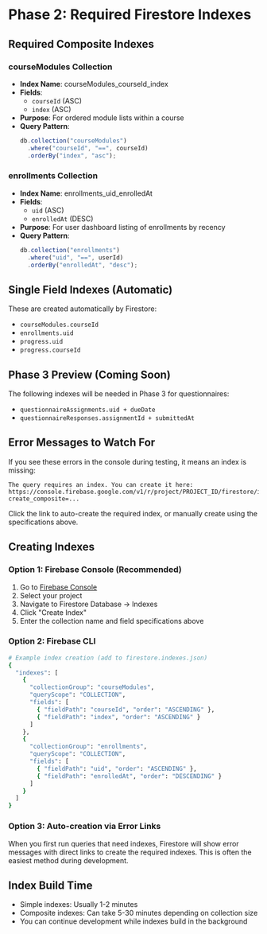 # Phase 2: Required Firestore Indexes

## Required Composite Indexes

### courseModules Collection

- **Index Name**: courseModules_courseId_index
- **Fields**:
  - `courseId` (ASC)
  - `index` (ASC)
- **Purpose**: For ordered module lists within a course
- **Query Pattern**:
  ```javascript
  db.collection("courseModules")
    .where("courseId", "==", courseId)
    .orderBy("index", "asc");
  ```

### enrollments Collection

- **Index Name**: enrollments_uid_enrolledAt
- **Fields**:
  - `uid` (ASC)
  - `enrolledAt` (DESC)
- **Purpose**: For user dashboard listing of enrollments by recency
- **Query Pattern**:
  ```javascript
  db.collection("enrollments")
    .where("uid", "==", userId)
    .orderBy("enrolledAt", "desc");
  ```

## Single Field Indexes (Automatic)

These are created automatically by Firestore:

- `courseModules.courseId`
- `enrollments.uid`
- `progress.uid`
- `progress.courseId`

## Phase 3 Preview (Coming Soon)

The following indexes will be needed in Phase 3 for questionnaires:

- `questionnaireAssignments.uid + dueDate`
- `questionnaireResponses.assignmentId + submittedAt`

## Error Messages to Watch For

If you see these errors in the console during testing, it means an index is missing:

```
The query requires an index. You can create it here: https://console.firebase.google.com/v1/r/project/PROJECT_ID/firestore/indexes?create_composite=...
```

Click the link to auto-create the required index, or manually create using the specifications above.

## Creating Indexes

### Option 1: Firebase Console (Recommended)

1. Go to [Firebase Console](https://console.firebase.google.com)
2. Select your project
3. Navigate to Firestore Database → Indexes
4. Click "Create Index"
5. Enter the collection name and field specifications above

### Option 2: Firebase CLI

```bash
# Example index creation (add to firestore.indexes.json)
{
  "indexes": [
    {
      "collectionGroup": "courseModules",
      "queryScope": "COLLECTION",
      "fields": [
        { "fieldPath": "courseId", "order": "ASCENDING" },
        { "fieldPath": "index", "order": "ASCENDING" }
      ]
    },
    {
      "collectionGroup": "enrollments",
      "queryScope": "COLLECTION",
      "fields": [
        { "fieldPath": "uid", "order": "ASCENDING" },
        { "fieldPath": "enrolledAt", "order": "DESCENDING" }
      ]
    }
  ]
}
```

### Option 3: Auto-creation via Error Links

When you first run queries that need indexes, Firestore will show error messages with direct links to create the required indexes. This is often the easiest method during development.

## Index Build Time

- Simple indexes: Usually 1-2 minutes
- Composite indexes: Can take 5-30 minutes depending on collection size
- You can continue development while indexes build in the background
